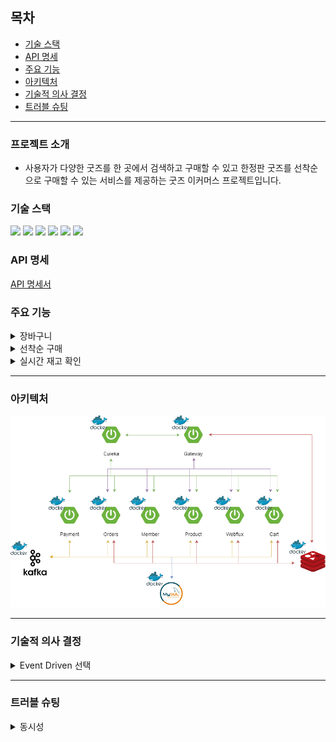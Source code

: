 <h2> 목차 </h2>

- [기술 스택](#기술-스택)
- [API 명세](#api-명세)
- [주요 기능](#주요-기능)
- [아키텍처](#아키텍처)
- [기술적 의사 결정](#기술적-의사-결정)
- [트러블 슈팅](#트러블-슈팅)

---

<h3> 프로젝트 소개  </h3>

- 사용자가 다양한 굿즈를 한 곳에서 검색하고 구매할 수 있고 한정판 굿즈를 선착순으로 구매할 수 있는 서비스를 제공하는 굿즈 이커머스 프로젝트입니다.


<h3 id="기술-스택"> 기술 스택 </h3>
<div>
    <img src="https://img.shields.io/badge/Spring Boot -6DB33F?style=for-the-badge&logo=SpringBoot&logoColor=white">
    <img src="https://img.shields.io/badge/mysql -4479A1.svg?style=for-the-badge&logo=mysql&logoColor=white">
    <img src="https://img.shields.io/badge/redis-%23DD0031.svg?style=for-the-badge&logo=redis&logoColor=white">
    <img src="https://img.shields.io/badge/JPA-59666C?style=for-the-badge&logo=Hibernate&logoColor=white">
    <img src="https://img.shields.io/badge/Apache%20Kafka-000?style=for-the-badge&logo=apachekafka">
    <img src="https://img.shields.io/badge/docker-%230db7ed.svg?style=for-the-badge&logo=docker&logoColor=white">
</div>

<h3 id="api-명세"> API 명세 </h3>

[API 명세서](https://documenter.getpostman.com/view/11696446/2sA3kSo3FV)

<h3 id="주요-기능"> 주요 기능 </h3>

<details>
    <summary>장바구니</summary>
    <img alt="장바구니 시퀀스 다이어그램" src="장바구니 시퀀스 다이어그램.png"/>
</details>

<details> 
    <summary> 선착순 구매 </summary> 
    <img alt="주문 시퀀스 다이어그램" src="주문 시퀀스 다이어그램.png"/>
</details>

<details> 
    <summary> 실시간 재고 확인 </summary>
    <img alt="실시간 재고 확인 시퀀스 다이어그램" src="실시간 재고 확인 시퀀스 다이어그램.png"/>
</details>

---

<h3 id="아키텍처"> 아키텍처 </h3>

<img alt="아키텍처" src="아키텍처.png"/>

---

<h3 id="기술적-의사-결정"> 기술적 의사 결정 </h3>

<details> 
    <summary> Event Driven 선택 </summary>

- Message Driven
    - 동기식 통신 : 다른 서비스에 요청을 보낸 뒤 응답이 올 때까지 기다려야 하므로 전체적인 응답 시간이 길어길 수 있음
    - 강한 결합 : 다른 서비스에 요청과 응답을 통해 서비스 로직이 실행되므로 서비스들간 강한 결합이 생기고 그로 인해 유지 보수성이 떨어지고 확장에 열려있지 않음

- Event Driven
    - 약한 결합 : 각 서비스는 이벤트 Pub/Sub을 통해 서비스 로직을 실행하므로 결합도를 낮을 수 있어 높은 확장성과 유지보수성을 가질 수 있음
    - 비동기식 통신 : 이벤트를 통해 비동기적으로 여러 작업들을 동시에 처리할 수 있기 때문에 전체적인 응답이 빨라짐
    - 시스템 탄력성 : 각 서비스들이 독립된 로직에서 실행되기 때문에 한 서비스 로직이 실패하더라도 다른 서비스들은 문제없이 실행되며 실패한 로직은 사후 로직들을 통해 복구하거나 따로 처리할 수 있기에 전체적인 시스템 탄력성을 향상시킬 수 있음

**결론 : 이커머스 프로젝트는 사용자에게 반응해야 하고 높은 확장성과 유연성이 필요하기 때문에 Event Driven이 더 적합하다고 생각했습니다.**
</details>

---

<h3 id="트러블-슈팅"> 트러블 슈팅 </h3>

<details> 
    <summary> 동시성 </summary>

- 재고 100개를 추가해놨는데 서비스 로직 테스트시 120개가 팔려버리는 상황 발생

**문제 해결 방법 모색**

자바 어플리케이션 수준의 락

1. synchronized
    - 메서드 또는 특정 블럭을 하나의 스레드만 접근해 실행할 수 있도록 하며 간단하게 동시성을 제어할 수 있으나 해당 작업이 길 경우 대기하는 스레드가 많아 성능 저하가 발생할 수 있음
2. ReentrantLock
    - 명시적으로 락을 획득하거나 락을 해제할 수 있어 더 정교하게 동시성을 제어할 수 있고 공정성 설정을 통해 큐와 같이 요청한 순서대로 실행되도록 할 수 있음
3. Atomic Variables
    - 락을 사용하지 않고 원자적으로 연산을 실행하고 데이터를 업데이트 하는데 만약 업데이트하려는 데이터의 초기 예상값과 업데이트 시 현재 값이 같다면 새로운 값으로 업데이트하고 다르다면 다시 연산을 시도하거나 exception을 발생시키는 로직을 작성할 수 있습니다. 하지만 많은 스레드가 동시에 연산을 시도하는 경우 성능 저하가 발생할 수 있음

데이터 베이스 수준의 락

1. 낙관적 락
    - 트랜잭션 충돌이 일어나지 않을 것이라고 예상하고 데이터를 수정하는 방식으로 컬럼을 하나 추가해 번호나 타임스탬프 값을 사용해 해당 데이터의 변경 여부를 확인하고 트랜잭션이 완료되기 전 데이터가 변경 됐는지를 확인 해 변경되지 않았을 경우 변경 트랜잭션이 완료되고 변경됐을 경우에는 롤백 또는 재시도를 한다.
    - 다만 낙관적 락은 충돌이 거의 없을 것이라고 예상하고 사용하는 것이기 때문에 실제로 충돌이 많이 일어날 경우 성능 저하는 물론 데이터의 일관성에도 문제가 발생할 수 있기에 현재 내 프로젝트에 적용하기에는 적합하지 않았다.
2. 비관적 락
    - 트랜잭션끼리 충돌이 많을 것이라 생각해 이를 미리 방지하는 방식으로 트랜잭션이 특정 데이터를 수정하기전에 락을 걸고 다른 트랜잭션들의 접근을 막는 방식이다.
    - 데이터의 무결성을 보장하고 트랜잭션 충돌이 일어날 가능성이 적지만 데드락이 일어날 가능성이 높고 락을 획득하려고 지속적으로 시도하기 때문에 대기하는 시간이 길어질수록 DB에 부하가 가기 때문에 주의해야 한다.

분산 시스템 수준의 락

1. 분산 락
    - 시스템 수준의 락으로 여러 노드 또는 스레드에서 동시에 자원에 접근하지 못하도록 락을 거는 방식으로 주로 Redis와 Zookeeper를 이용해 구현한다.
    - 수평적으로 확장하는데 유리하고 데드락을 분산락 알고리즘(pub/sub)을 이용해 데드락을 방지할 수 있다. 다만 분산 환경에서 분산락을 구현하는게 복잡하고 시스템 수준의 락이므로 네트워크 통신 오버헤드가 발생할 수 있다.

결론
- 현재 진행하고 이커머스 프로젝트에서는 분리된 여러 서비스들이 서로 상호작용하며 데이터의 일관성과 무결성을 유지해야 하고 DB에 대한 부하도 줄여야 하기 때문에 분산 락이 제일 적합할 것으로 생각했기 때문에 Redis 구현체인 Redisson의 분산락을 통해 동시성 문제를 해결했습니다.
</details>
